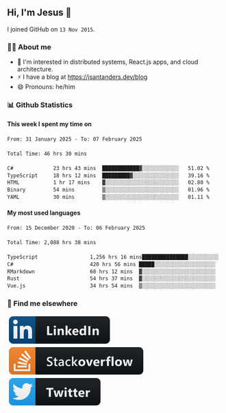 ## Hi, I'm Jesus 👋

I joined GitHub on `13 Nov 2015`.

<!-- Talking about you -->

### 👨‍💻 About me

- 👦 I'm interested in distributed systems, React.js apps, and cloud architecture.
- ⚡️ I have a blog at <https://jsantanders.dev/blog>
- 😄 Pronouns: he/him

### 📊 Github Statistics

#### This week I spent my time on

<!--START_SECTION:weekly-->

```txt
From: 31 January 2025 - To: 07 February 2025

Total Time: 46 hrs 30 mins

C#             23 hrs 43 mins  ████████████▓░░░░░░░░░░░░   51.02 %
TypeScript     18 hrs 12 mins  █████████▓░░░░░░░░░░░░░░░   39.16 %
HTML           1 hr 17 mins    ▓░░░░░░░░░░░░░░░░░░░░░░░░   02.80 %
Binary         54 mins         ▒░░░░░░░░░░░░░░░░░░░░░░░░   01.96 %
YAML           30 mins         ▒░░░░░░░░░░░░░░░░░░░░░░░░   01.11 %
```

<!--END_SECTION:weekly-->

#### My most used languages

<!--START_SECTION:alltime-->

```txt
From: 15 December 2020 - To: 06 February 2025

Total Time: 2,088 hrs 38 mins

TypeScript                 1,256 hrs 16 mins███████████████░░░░░░░░░░   60.15 %
C#                         420 hrs 56 mins █████░░░░░░░░░░░░░░░░░░░░   20.15 %
RMarkdown                  68 hrs 12 mins  ▓░░░░░░░░░░░░░░░░░░░░░░░░   03.27 %
Rust                       54 hrs 37 mins  ▓░░░░░░░░░░░░░░░░░░░░░░░░   02.62 %
Vue.js                     34 hrs 54 mins  ▒░░░░░░░░░░░░░░░░░░░░░░░░   01.67 %
```

<!--END_SECTION:alltime-->

### 📢 Find me elsewhere

<p>
  <a target="_blank" href="https://linkedin.com/in/jsantanders">
    <img src="https://github.com/jsantanders/jsantanders/blob/master/img/linkedin.svg" alt="LinkedIn" style="vertical-align:top; margin:4px">
  </a>
  
  <a target="_blank" href="https://stackoverflow.com/users/7318331/jesus-santander">
    <img src="https://github.com/jsantanders/jsantanders/blob/master/img/stackoverflow.svg" alt="StackOverflow" style="vertical-align:top; margin:4px">
  </a>
  
  <a target="_blank" href="http://twitter.com/jsantanders">
    <img src="https://github.com/jsantanders/jsantanders/blob/master/img/twitter.svg" alt="Twitter" style="vertical-align:top; margin:4px">
  </a>
</p>
